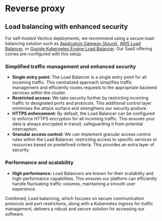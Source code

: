 # Reverse proxy

## Load balancing with enhanced security


For self-hosted Vectice deployments, we recommend using a secure load-balancing solution such as [Application Gateway (Azure)](https://learn.microsoft.com/en-us/azure/application-gateway/overview), [AWS Load Balancer](https://docs.aws.amazon.com/eks/latest/userguide/aws-load-balancer-controller.html), or [Google Kubernetes Engine Load Balancer](https://cloud.google.com/kubernetes-engine/docs/concepts/ingress).  Our SaaS offering comes pre-configured with this setup.


### Simplified traffic management and enhanced security

* **Single entry point:** The Load Balancer is a single entry point for all incoming traffic. This centralized approach simplifies traffic management and efficiently routes requests to the appropriate backend services within the cluster.
* **Restricted access:** We take security further by restricting incoming traffic to designated ports and protocols. This additional control layer minimizes the attack surface and strengthens our security posture.
* **HTTPS enforcement:** By default, the Load Balancer can be configured to enforce HTTPS encryption for all incoming traffic. This ensures your data is always encrypted in transit, safeguarding it from potential interception.
* **Granular access control:** We can implement granular access control rules within the Load Balancer, restricting access to specific services or resources based on predefined criteria. This provides an extra layer of security.

### Performance and scalability

* **High performance:** Load Balancers are known for their scalability and high-performance capabilities. This ensures our platform can efficiently handle fluctuating traffic volumes, maintaining a smooth user experience.

Combined, Load balancing, which focuses on secure communication protocols and port restrictions, along with a Kubernetes Ingress for traffic management, delivers a robust and secure solution for accessing our software.
